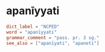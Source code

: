 # apanīyyati

``` toml
dict_label = "NCPED"
word = "apanīyyati"
grammar_comment = "pass. pr. 3 sg."
see_also = ["apanīyati", "apaneti"]
```


